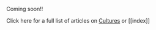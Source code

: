 Coming soon!! 

Click here for a full list of articles on [Cultures](https://ubuntu.sankofapedia.org/Cultures/) or [[index]]